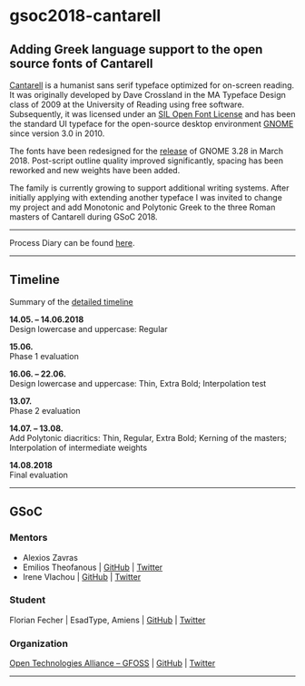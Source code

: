# gsoc2018-cantarell

## Adding Greek language support to the open source fonts of Cantarell

[Cantarell](https://github.com/madig/cantarell-fonts) is a humanist sans serif typeface optimized for on-screen reading. It was originally developed by Dave Crossland in the MA Typeface Design class of 2009 at the University of Reading using free software. Subsequently, it was licensed under an [SIL Open Font License](http://scripts.sil.org/cms/scripts/page.php?site_id=nrsi&id=OFL) and has been the standard UI typeface for the open-source desktop environment [GNOME](https://github.com/GNOME) since version 3.0 in 2010.

The fonts have been redesigned for the [release](https://help.gnome.org/misc/release-notes/3.28/) of GNOME 3.28 in March 2018. Post-script outline quality improved significantly, spacing has been reworked and new weights have been added.

The family is currently growing to support additional writing systems. After initially applying with extending another typeface I was invited to change my project and add Monotonic and Polytonic Greek to the three Roman masters of Cantarell during GSoC 2018.

---

Process Diary can be found [here](https://github.com/eellak/gsoc2018-cantarell/blob/master/00_PROCESS/Journal.md).

---


## Timeline

Summary of the [detailed timeline](https://github.com/eellak/gsoc2018-cantarell/blob/master/TIMELINE.md)

**14.05. – 14.06.2018**<br />
Design lowercase and uppercase: Regular

**15.06.**<br />
Phase 1 evaluation

**16.06. – 22.06.**<br />
Design lowercase and uppercase: Thin, Extra Bold; Interpolation test

**13.07.**<br />
Phase 2 evaluation

**14.07. – 13.08.**<br />
Add Polytonic diacritics: Thin, Regular, Extra Bold; Kerning of the masters; Interpolation of intermediate weights

**14.08.2018**<br />
Final evaluation

---

## GSoC

### Mentors
- Alexios Zavras
- Emilios Theofanous | [GitHub](https://github.com/thynem) | [Twitter](https://twitter.com/emilios__)
- Irene Vlachou | [GitHub](https://github.com/irenevl) | [Twitter](https://twitter.com/irene_vlachou)


### Student
Florian Fecher | EsadType, Amiens | [GitHub](https://github.com/grautesk) | [Twitter](https://twitter.com/grautesk)


### Organization
[Open Technologies Alliance – GFOSS](https://summerofcode.withgoogle.com/organizations/4954936912117760/#6670474218569728) | [GitHub](https://github.com/eellak) | [Twitter](https://twitter.com/gfoss_en)

---
